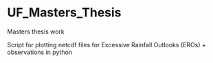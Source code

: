 # UF_Masters_Thesis
Masters thesis work

Script for plotting netcdf files for Excessive Rainfall Outlooks (EROs) + observations in python
